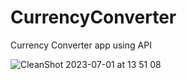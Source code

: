 # CurrencyConverter

Currency Converter app using API

![CleanShot 2023-07-01 at 13 51 08](https://github.com/japsadev/CurrencyConverter/assets/62521215/3608a868-fead-481e-98d3-3600b5ffc532)
